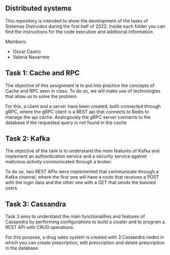 ## Distributed systems 

This repository is intended to show the development of the tasks of Sistemas Distruidos during the first half of 2022.
Inside each folder you can find the instructions for the code execution and additional information.

Members:
- Oscar Castro
- Valeria Navarrete

## Task 1: Cache and RPC

The objective of this assignment is to put into practice the concepts of Cache and RPC seen in class. To do so, we will make use of technologies that allow us to solve the problem.

For this, a client and a server have been created, both connected through gRPC, where the gRPC client is a REST api that connects to Redis to manage the api cache. Analogously the gRPC server connects to the database if the requested query is not found in the cache

## Task 2: Kafka

The objective of the task is to understand the main features of Kafka and implement an authentication service and a security service against malicious activity communicated through a broker.

To do so, two REST APIs were implemented that communicate through a Kafka channel, where the first one will have a route that receives a POST with the login data and the other one with a GET that sends the banned users.

## Task 3: Cassandra
Task 3 aims to understand the main functionalities and features of Cassandra by performing configurations to build a cluster and to program a REST API with CRUD operations.

For this purpose, a drug sales system is created with 3 Cassandra nodes in which you can create prescription, edit prescription and delete prescription in the database. 

